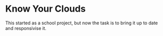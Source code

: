 Know Your Clouds
================

This started as a school project, but now the task is to bring it up to date and responsivise it.
